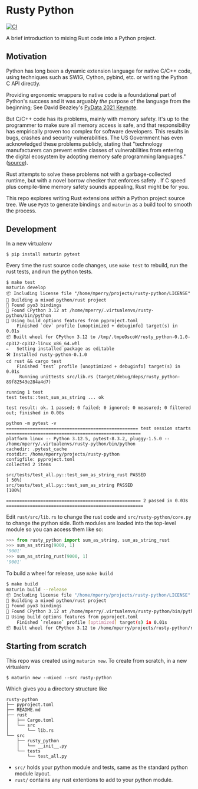 # Rusty Python

[![CI](https://github.com/perrygeo/rusty-python/actions/workflows/CI.yml/badge.svg)](https://github.com/perrygeo/rusty-python/actions/workflows/CI.yml)

A brief introduction to mixing Rust code into a Python project.

## Motivation

Python has long been a dynamic extension language for native C/C++ code, using techniques such as
SWIG, Cython, pybind, etc. or writing the Python C API directly.

Providing ergonomic wrappers to native code is a foundational part of Python's success and 
it was arguably *the* purpose of the language from the beginning;
See David Beazley's [PyData 2021 Keynote](https://www.youtube.com/watch?v=riuyDEHxeEo).

But C/C++ code has its problems, mainly with memory safety. It's up to the programmer to make sure
all memory access is safe, and that responsibility has empirically proven too complex for 
software developers. This results in bugs, crashes and security vulnerabilities.
The US Government has even acknowledged these problems publicly,
stating that "technology manufacturers can prevent entire classes of vulnerabilities from entering the digital 
ecosystem by adopting memory safe programming languages." ([source](https://www.whitehouse.gov/oncd/briefing-room/2024/02/26/press-release-technical-report/)).

Rust attempts to solve these problems not with a garbage-collected runtime,
but with a novel borrow checker that enforces safety . 
If C speed plus compile-time memory safety sounds appealing, Rust might be for you.

This repo explores writing Rust extensions *within* a Python project source tree. We use `PyO3` to 
generate bindings and `maturin` as a build tool to smooth the process.


## Development

In a new virtualenv

```
$ pip install maturin pytest
```

Every time the rust source code changes, use `make test` to rebuild, run the rust tests, and run the python tests.

```
$ make test
maturin develop
📦 Including license file "/home/mperry/projects/rusty-python/LICENSE"
🍹 Building a mixed python/rust project
🔗 Found pyo3 bindings
🐍 Found CPython 3.12 at /home/mperry/.virtualenvs/rusty-python/bin/python
📡 Using build options features from pyproject.toml
    Finished `dev` profile [unoptimized + debuginfo] target(s) in 0.01s
📦 Built wheel for CPython 3.12 to /tmp/.tmpeOscoW/rusty_python-0.1.0-cp312-cp312-linux_x86_64.whl
✏️   Setting installed package as editable
🛠 Installed rusty-python-0.1.0
cd rust && cargo test
    Finished `test` profile [unoptimized + debuginfo] target(s) in 0.01s
     Running unittests src/lib.rs (target/debug/deps/rusty_python-89f82543e284a4d7)

running 1 test
test tests::test_sum_as_string ... ok

test result: ok. 1 passed; 0 failed; 0 ignored; 0 measured; 0 filtered out; finished in 0.00s

python -m pytest -v
================================================== test session starts ===================================================
platform linux -- Python 3.12.5, pytest-8.3.2, pluggy-1.5.0 -- /home/mperry/.virtualenvs/rusty-python/bin/python
cachedir: .pytest_cache
rootdir: /home/mperry/projects/rusty-python
configfile: pyproject.toml
collected 2 items                                                                                                 

src/tests/test_all.py::test_sum_as_string_rust PASSED                                                              [ 50%]
src/tests/test_all.py::test_sum_as_string PASSED                                                                   [100%]

=================================================== 2 passed in 0.03s ====================================================
```

Edit `rust/src/lib.rs` to change the rust code 
and `src/rusty-python/core.py` to change the python side. Both modules are
loaded into the top-level module so you can access them like so:

```python
>>> from rusty_python import sum_as_string, sum_as_string_rust
>>> sum_as_string(9000, 1)
'9001'
>>> sum_as_string_rust(9000, 1)
'9001'
```

To build a wheel for release, use `make build`

```bash
$ make build
maturin build --release
📦 Including license file "/home/mperry/projects/rusty-python/LICENSE"
🍹 Building a mixed python/rust project
🔗 Found pyo3 bindings
🐍 Found CPython 3.12 at /home/mperry/.virtualenvs/rusty-python/bin/python
📡 Using build options features from pyproject.toml
    Finished `release` profile [optimized] target(s) in 0.01s
📦 Built wheel for CPython 3.12 to /home/mperry/projects/rusty-python/rust/target/wheels/rusty_python-0.1.0-cp312-cp312-manylinux_2_34_x86_64.whl
```


## Starting from scratch

This repo was created using `maturin new`. To create from scratch, in a new virtualenv

```
$ maturin new --mixed --src rusty-python
```

Which gives you a directory structure like

```
rusty-python
├── pyproject.toml
├── README.md
├── rust
│   ├── Cargo.toml
│   └── src
│       └── lib.rs
└── src
    ├── rusty_python
    │   └── __init__.py
    └── tests
        └── test_all.py
```

* `src/` holds your python module and tests, same as the standard python module layout.
* `rust/` contains any rust extentions to add to your python module.
